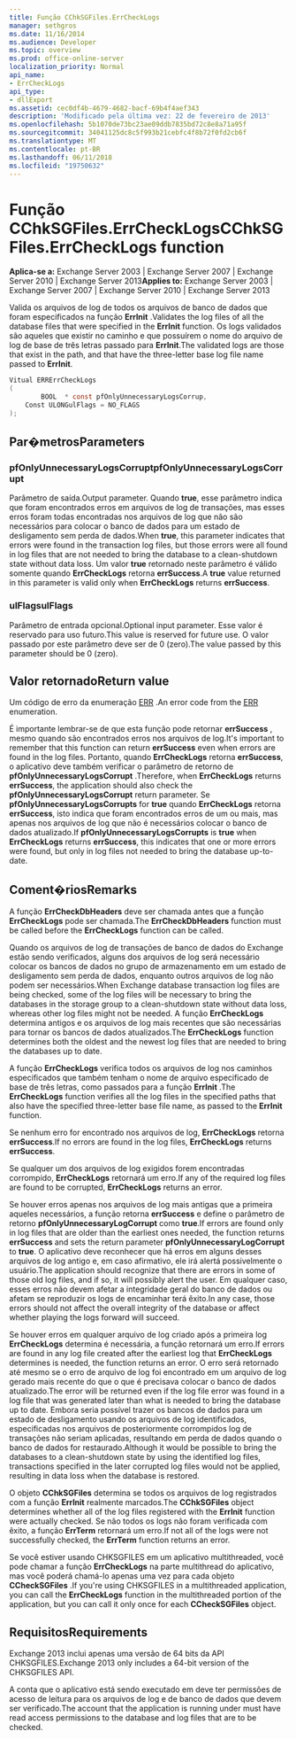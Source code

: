 ```yaml
---
title: Função CChkSGFiles.ErrCheckLogs
manager: sethgros
ms.date: 11/16/2014
ms.audience: Developer
ms.topic: overview
ms.prod: office-online-server
localization_priority: Normal
api_name:
- ErrCheckLogs
api_type:
- dllExport
ms.assetid: cec0df4b-4679-4682-bacf-69b4f4aef343
description: 'Modificado pela última vez: 22 de fevereiro de 2013'
ms.openlocfilehash: 5b1070de73bc23ae09ddb7835bd72c8e8a71a95f
ms.sourcegitcommit: 34041125dc8c5f993b21cebfc4f8b72f0fd2cb6f
ms.translationtype: MT
ms.contentlocale: pt-BR
ms.lasthandoff: 06/11/2018
ms.locfileid: "19750632"
---
```

# <a name="cchksgfileserrchecklogs-function"></a><span data-ttu-id="66ddb-103">Função CChkSGFiles.ErrCheckLogs</span><span class="sxs-lookup"><span data-stu-id="66ddb-103">CChkSGFiles.ErrCheckLogs function</span></span>

<span data-ttu-id="66ddb-104">**Aplica-se a:** Exchange Server 2003 | Exchange Server 2007 | Exchange Server 2010 | Exchange Server 2013</span><span class="sxs-lookup"><span data-stu-id="66ddb-104">**Applies to:** Exchange Server 2003 | Exchange Server 2007 | Exchange Server 2010 | Exchange Server 2013</span></span>
  
<span data-ttu-id="66ddb-105">Valida os arquivos de log de todos os arquivos de banco de dados que foram especificados na função **ErrInit** .</span><span class="sxs-lookup"><span data-stu-id="66ddb-105">Validates the log files of all the database files that were specified in the **ErrInit** function.</span></span> <span data-ttu-id="66ddb-106">Os logs validados são aqueles que existir no caminho e que possuírem o nome do arquivo de log de base de três letras passado para **ErrInit**.</span><span class="sxs-lookup"><span data-stu-id="66ddb-106">The validated logs are those that exist in the path, and that have the three-letter base log file name passed to **ErrInit**.</span></span>
  
```cs
Vitual ERRErrCheckLogs 
(
        BOOL  * const pfOnlyUnnecessaryLogsCorrup,
    Const ULONGulFlags = NO_FLAGS
);

```

## <a name="parameters"></a><span data-ttu-id="66ddb-107">Par�metros</span><span class="sxs-lookup"><span data-stu-id="66ddb-107">Parameters</span></span>

### <a name="pfonlyunnecessarylogscorrupt"></a><span data-ttu-id="66ddb-108">pfOnlyUnnecessaryLogsCorrupt</span><span class="sxs-lookup"><span data-stu-id="66ddb-108">pfOnlyUnnecessaryLogsCorrupt</span></span> 
  
<span data-ttu-id="66ddb-109">Parâmetro de saída.</span><span class="sxs-lookup"><span data-stu-id="66ddb-109">Output parameter.</span></span> <span data-ttu-id="66ddb-110">Quando **true**, esse parâmetro indica que foram encontrados erros em arquivos de log de transações, mas esses erros foram todas encontradas nos arquivos de log que não são necessários para colocar o banco de dados para um estado de desligamento sem perda de dados.</span><span class="sxs-lookup"><span data-stu-id="66ddb-110">When **true**, this parameter indicates that errors were found in the transaction log files, but those errors were all found in log files that are not needed to bring the database to a clean-shutdown state without data loss.</span></span> <span data-ttu-id="66ddb-111">Um valor **true** retornado neste parâmetro é válido somente quando **ErrCheckLogs** retorna **errSuccess**.</span><span class="sxs-lookup"><span data-stu-id="66ddb-111">A **true** value returned in this parameter is valid only when **ErrCheckLogs** returns **errSuccess**.</span></span> 
    
### <a name="ulflags"></a><span data-ttu-id="66ddb-112">ulFlags</span><span class="sxs-lookup"><span data-stu-id="66ddb-112">ulFlags</span></span>
  
<span data-ttu-id="66ddb-113">Parâmetro de entrada opcional.</span><span class="sxs-lookup"><span data-stu-id="66ddb-113">Optional input parameter.</span></span> <span data-ttu-id="66ddb-114">Esse valor é reservado para uso futuro.</span><span class="sxs-lookup"><span data-stu-id="66ddb-114">This value is reserved for future use.</span></span> <span data-ttu-id="66ddb-115">O valor passado por este parâmetro deve ser de 0 (zero).</span><span class="sxs-lookup"><span data-stu-id="66ddb-115">The value passed by this parameter should be 0 (zero).</span></span>
    
## <a name="return-value"></a><span data-ttu-id="66ddb-116">Valor retornado</span><span class="sxs-lookup"><span data-stu-id="66ddb-116">Return value</span></span>

<span data-ttu-id="66ddb-117">Um código de erro da enumeração [ERR](cchksgfiles-err-enumeration.md) .</span><span class="sxs-lookup"><span data-stu-id="66ddb-117">An error code from the [ERR](cchksgfiles-err-enumeration.md) enumeration.</span></span> 
  
<span data-ttu-id="66ddb-118">É importante lembrar-se de que esta função pode retornar **errSuccess** , mesmo quando são encontrados erros nos arquivos de log.</span><span class="sxs-lookup"><span data-stu-id="66ddb-118">It's important to remember that this function can return **errSuccess** even when errors are found in the log files.</span></span> <span data-ttu-id="66ddb-119">Portanto, quando **ErrCheckLogs** retorna **errSuccess**, o aplicativo deve também verificar o parâmetro de retorno de **pfOnlyUnnecessaryLogsCorrupt** .</span><span class="sxs-lookup"><span data-stu-id="66ddb-119">Therefore, when **ErrCheckLogs** returns **errSuccess**, the application should also check the  **pfOnlyUnnecessaryLogsCorrupt** return parameter.</span></span> <span data-ttu-id="66ddb-120">Se **pfOnlyUnnecessaryLogsCorrupts** for **true** quando **ErrCheckLogs** retorna **errSuccess**, isto indica que foram encontrados erros de um ou mais, mas apenas nos arquivos de log que não é necessários colocar o banco de dados atualizado.</span><span class="sxs-lookup"><span data-stu-id="66ddb-120">If **pfOnlyUnnecessaryLogsCorrupts** is **true** when **ErrCheckLogs** returns **errSuccess**, this indicates that one or more errors were found, but only in log files not needed to bring the database up-to-date.</span></span>
  
## <a name="remarks"></a><span data-ttu-id="66ddb-121">Coment�rios</span><span class="sxs-lookup"><span data-stu-id="66ddb-121">Remarks</span></span>

<span data-ttu-id="66ddb-122">A função **ErrCheckDbHeaders** deve ser chamada antes que a função **ErrCheckLogs** pode ser chamada.</span><span class="sxs-lookup"><span data-stu-id="66ddb-122">The **ErrCheckDbHeaders** function must be called before the **ErrCheckLogs** function can be called.</span></span> 
  
<span data-ttu-id="66ddb-123">Quando os arquivos de log de transações de banco de dados do Exchange estão sendo verificados, alguns dos arquivos de log será necessário colocar os bancos de dados no grupo de armazenamento em um estado de desligamento sem perda de dados, enquanto outros arquivos de log não podem ser necessários.</span><span class="sxs-lookup"><span data-stu-id="66ddb-123">When Exchange database transaction log files are being checked, some of the log files will be necessary to bring the databases in the storage group to a clean-shutdown state without data loss, whereas other log files might not be needed.</span></span> <span data-ttu-id="66ddb-124">A função **ErrCheckLogs** determina antigos e os arquivos de log mais recentes que são necessárias para tornar os bancos de dados atualizados.</span><span class="sxs-lookup"><span data-stu-id="66ddb-124">The **ErrCheckLogs** function determines both the oldest and the newest log files that are needed to bring the databases up to date.</span></span> 
  
<span data-ttu-id="66ddb-125">A função **ErrCheckLogs** verifica todos os arquivos de log nos caminhos especificados que também tenham o nome de arquivo especificado de base de três letras, como passados para a função **ErrInit** .</span><span class="sxs-lookup"><span data-stu-id="66ddb-125">The **ErrCheckLogs** function verifies all the log files in the specified paths that also have the specified three-letter base file name, as passed to the **ErrInit** function.</span></span> 
  
<span data-ttu-id="66ddb-126">Se nenhum erro for encontrado nos arquivos de log, **ErrCheckLogs** retorna **errSuccess**.</span><span class="sxs-lookup"><span data-stu-id="66ddb-126">If no errors are found in the log files, **ErrCheckLogs** returns **errSuccess**.</span></span> 
  
<span data-ttu-id="66ddb-127">Se qualquer um dos arquivos de log exigidos forem encontradas corrompido, **ErrCheckLogs** retornará um erro.</span><span class="sxs-lookup"><span data-stu-id="66ddb-127">If any of the required log files are found to be corrupted, **ErrCheckLogs** returns an error.</span></span> 
  
<span data-ttu-id="66ddb-128">Se houver erros apenas nos arquivos de log mais antigas que a primeira aqueles necessários, a função retorna **errSuccess** e define o parâmetro de retorno **pfOnlyUnnecessaryLogCorrupt** como **true**.</span><span class="sxs-lookup"><span data-stu-id="66ddb-128">If errors are found only in log files that are older than the earliest ones needed, the function returns **errSuccess** and sets the return parameter **pfOnlyUnnecessaryLogCorrupt** to **true**.</span></span> <span data-ttu-id="66ddb-129">O aplicativo deve reconhecer que há erros em alguns desses arquivos de log antigo e, em caso afirmativo, ele irá alertá possivelmente o usuário.</span><span class="sxs-lookup"><span data-stu-id="66ddb-129">The application should recognize that there are errors in some of those old log files, and if so, it will possibly alert the user.</span></span> <span data-ttu-id="66ddb-130">Em qualquer caso, esses erros não devem afetar a integridade geral do banco de dados ou afetam se reproduzir os logs de encaminhar terá êxito.</span><span class="sxs-lookup"><span data-stu-id="66ddb-130">In any case, those errors should not affect the overall integrity of the database or affect whether playing the logs forward will succeed.</span></span>
  
<span data-ttu-id="66ddb-131">Se houver erros em qualquer arquivo de log criado após a primeira log **ErrCheckLogs** determina é necessária, a função retornará um erro.</span><span class="sxs-lookup"><span data-stu-id="66ddb-131">If errors are found in any log file created after the earliest log that **ErrCheckLogs** determines is needed, the function returns an error.</span></span> <span data-ttu-id="66ddb-132">O erro será retornado até mesmo se o erro de arquivo de log foi encontrado em um arquivo de log gerado mais recente do que o que é precisava colocar o banco de dados atualizado.</span><span class="sxs-lookup"><span data-stu-id="66ddb-132">The error will be returned even if the log file error was found in a log file that was generated later than what is needed to bring the database up to date.</span></span> <span data-ttu-id="66ddb-133">Embora seria possível trazer os bancos de dados para um estado de desligamento usando os arquivos de log identificados, especificadas nos arquivos de posteriormente corrompidos log de transações não seriam aplicadas, resultando em perda de dados quando o banco de dados for restaurado.</span><span class="sxs-lookup"><span data-stu-id="66ddb-133">Although it would be possible to bring the databases to a clean-shutdown state by using the identified log files, transactions specified in the later corrupted log files would not be applied, resulting in data loss when the database is restored.</span></span> 
  
<span data-ttu-id="66ddb-134">O objeto **CChkSGFiles** determina se todos os arquivos de log registrados com a função **ErrInit** realmente marcados.</span><span class="sxs-lookup"><span data-stu-id="66ddb-134">The **CChkSGFiles** object determines whether all of the log files registered with the **ErrInit** function were actually checked.</span></span> <span data-ttu-id="66ddb-135">Se não todos os logs não foram verificada com êxito, a função **ErrTerm** retornará um erro.</span><span class="sxs-lookup"><span data-stu-id="66ddb-135">If not all of the logs were not successfully checked, the **ErrTerm** function returns an error.</span></span> 
  
<span data-ttu-id="66ddb-136">Se você estiver usando CHKSGFILES em um aplicativo multithreaded, você pode chamar a função **ErrCheckLogs** na parte multithread do aplicativo, mas você poderá chamá-lo apenas uma vez para cada objeto **CCheckSGFiles** .</span><span class="sxs-lookup"><span data-stu-id="66ddb-136">If you're using CHKSGFILES in a multithreaded application, you can call the **ErrCheckLogs** function in the multithreaded portion of the application, but you can call it only once for each **CCheckSGFiles** object.</span></span> 
  
## <a name="requirements"></a><span data-ttu-id="66ddb-137">Requisitos</span><span class="sxs-lookup"><span data-stu-id="66ddb-137">Requirements</span></span>

<span data-ttu-id="66ddb-138">Exchange 2013 inclui apenas uma versão de 64 bits da API CHKSGFILES.</span><span class="sxs-lookup"><span data-stu-id="66ddb-138">Exchange 2013 only includes a 64-bit version of the CHKSGFILES API.</span></span>
  
<span data-ttu-id="66ddb-139">A conta que o aplicativo está sendo executado em deve ter permissões de acesso de leitura para os arquivos de log e de banco de dados que devem ser verificado.</span><span class="sxs-lookup"><span data-stu-id="66ddb-139">The account that the application is running under must have read access permissions to the database and log files that are to be checked.</span></span>
  

